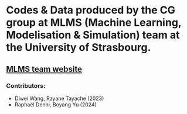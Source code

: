# Codes & Data produced by the CG group at MLMS (Machine Learning, Modelisation & Simulation) team at the University of Strasbourg.
## [MLMS team website](https://mlms.icube.unistra.fr/)
### Contributors: 
- Diwei Wang, Rayane Tayache  (2023)
- Raphaël Denni, Boyang Yu (2024)
